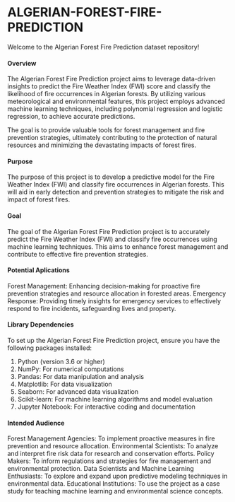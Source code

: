 # ALGERIAN-FOREST-FIRE-PREDICTION

Welcome to the Algerian Forest Fire Prediction dataset repository! 
#### Overview
The Algerian Forest Fire Prediction project aims to leverage data-driven insights to predict the Fire Weather Index (FWI) score and classify the likelihood of fire occurrences in Algerian forests. By utilizing various meteorological and environmental features, this project employs advanced machine learning techniques, including polynomial regression and logistic regression, to achieve accurate predictions.

The goal is to provide valuable tools for forest management and fire prevention strategies, ultimately contributing to the protection of natural resources and minimizing the devastating impacts of forest fires.
#### Purpose
The purpose of this project is to develop a predictive model for the Fire Weather Index (FWI) and classify fire occurrences in Algerian forests. This will aid in early detection and prevention strategies to mitigate the risk and impact of forest fires.
#### Goal
The goal of the Algerian Forest Fire Prediction project is to accurately predict the Fire Weather Index (FWI) and classify fire occurrences using machine learning techniques. This aims to enhance forest management and contribute to effective fire prevention strategies.
#### Potential Aplications
Forest Management: Enhancing decision-making for proactive fire prevention strategies and resource allocation in forested areas.
Emergency Response: Providing timely insights for emergency services to effectively respond to fire incidents, safeguarding lives and property.
#### Library Dependencies
To set up the Algerian Forest Fire Prediction project, ensure you have the following packages installed:
1. Python (version 3.6 or higher)
2. NumPy: For numerical computations
3. Pandas: For data manipulation and analysis
4. Matplotlib: For data visualization
5. Seaborn: For advanced data visualization
6. Scikit-learn: For machine learning algorithms and model evaluation
7. Jupyter Notebook: For interactive coding and documentation
#### Intended Audience
Forest Management Agencies: To implement proactive measures in fire prevention and resource allocation.
Environmental Scientists: To analyze and interpret fire risk data for research and conservation efforts.
Policy Makers: To inform regulations and strategies for fire management and environmental protection.
Data Scientists and Machine Learning Enthusiasts: To explore and expand upon predictive modeling techniques in environmental data.
Educational Institutions: To use the project as a case study for teaching machine learning and environmental science concepts.






